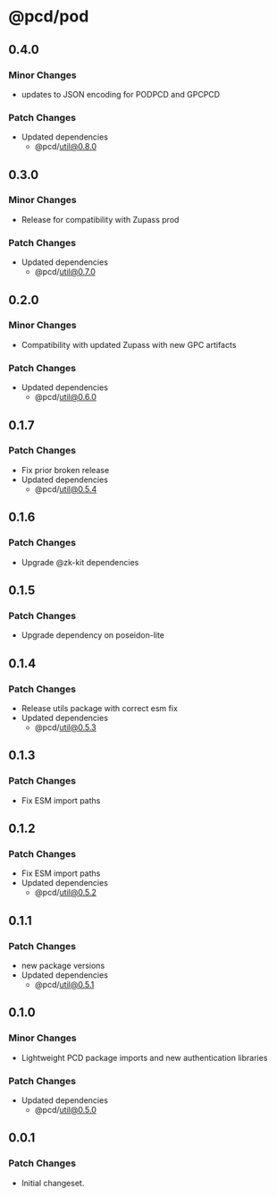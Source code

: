 # @pcd/pod

## 0.4.0

### Minor Changes

- updates to JSON encoding for PODPCD and GPCPCD

### Patch Changes

- Updated dependencies
  - @pcd/util@0.8.0

## 0.3.0

### Minor Changes

- Release for compatibility with Zupass prod

### Patch Changes

- Updated dependencies
  - @pcd/util@0.7.0

## 0.2.0

### Minor Changes

- Compatibility with updated Zupass with new GPC artifacts

### Patch Changes

- Updated dependencies
  - @pcd/util@0.6.0

## 0.1.7

### Patch Changes

- Fix prior broken release
- Updated dependencies
  - @pcd/util@0.5.4

## 0.1.6

### Patch Changes

- Upgrade @zk-kit dependencies

## 0.1.5

### Patch Changes

- Upgrade dependency on poseidon-lite

## 0.1.4

### Patch Changes

- Release utils package with correct esm fix
- Updated dependencies
  - @pcd/util@0.5.3

## 0.1.3

### Patch Changes

- Fix ESM import paths

## 0.1.2

### Patch Changes

- Fix ESM import paths
- Updated dependencies
  - @pcd/util@0.5.2

## 0.1.1

### Patch Changes

- new package versions
- Updated dependencies
  - @pcd/util@0.5.1

## 0.1.0

### Minor Changes

- Lightweight PCD package imports and new authentication libraries

### Patch Changes

- Updated dependencies
  - @pcd/util@0.5.0

## 0.0.1

### Patch Changes

- Initial changeset.
